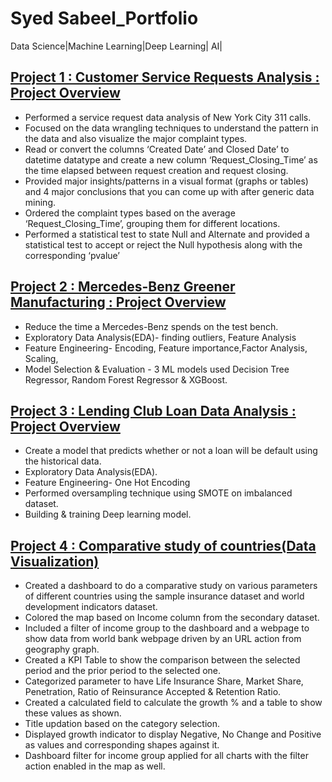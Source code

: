 # Syed Sabeel_Portfolio
Data Science|Machine Learning|Deep Learning| AI|

## [Project 1 : Customer Service Requests Analysis : Project Overview](https://github.com/syedsabeel88/Customer-Service-Requests-Analysis)
* Performed a service request data analysis of New York City 311 calls. 
* Focused on the data wrangling techniques to understand the pattern in the data and also visualize the major complaint types.
* Read or convert the columns ‘Created Date’ and Closed Date’ to datetime datatype and create a new column ‘Request_Closing_Time’ as the time elapsed between request creation and request closing.
* Provided major insights/patterns in a visual format (graphs or tables) and 4 major conclusions that you can come up with after generic data mining.
* Ordered the complaint types based on the average ‘Request_Closing_Time’, grouping them for different locations.
* Performed a statistical test to state Null and Alternate and provided a statistical test to accept or reject the Null hypothesis along with the corresponding ‘pvalue’

## [Project 2 : Mercedes-Benz Greener Manufacturing : Project Overview](https://github.com/syedsabeel88/Mercedes-Benz-Greener-Manufacturing)
* Reduce the time a Mercedes-Benz spends on the test bench.
* Exploratory Data Analysis(EDA)- finding outliers, Feature Analysis
* Feature Engineering- Encoding, Feature importance,Factor Analysis, Scaling,
* Model Selection & Evaluation - 3 ML models used Decision Tree Regressor, Random Forest Regressor & XGBoost.

## [Project 3 : Lending Club Loan Data Analysis : Project Overview](https://github.com/syedsabeel88/Lending-Club-Loan-Data-Analysis)
* Create a model that predicts whether or not a loan will be default using the historical data.
* Exploratory Data Analysis(EDA).
* Feature Engineering- One Hot Encoding
* Performed oversampling technique using SMOTE on imbalanced dataset.
* Building & training Deep learning model. 

## [Project 4 : Comparative study of countries(Data Visualization)](hhttps://github.com/syedsabeel88/Comparative-study-of-countries-Tableau)
* Created a dashboard to do a comparative study on various parameters of different countries using the sample insurance dataset and world development indicators dataset.
* Colored the map based on Income column from the secondary dataset.
* Included a filter of income group to the dashboard and a webpage to show data from world bank webpage driven by an URL action from geography graph.
* Created a KPI Table to show the comparison between the selected period and the prior period to the selected one.
* Categorized parameter to have Life Insurance Share, Market Share, Penetration, Ratio of Reinsurance Accepted & Retention Ratio.
* Created a calculated field to calculate the growth % and a table to show these values as shown.
* Title updation based on the category selection.
* Displayed growth indicator to display Negative, No Change and Positive as values and corresponding shapes against it.
* Dashboard filter for income group applied for all charts with the filter action enabled in the map as well.
